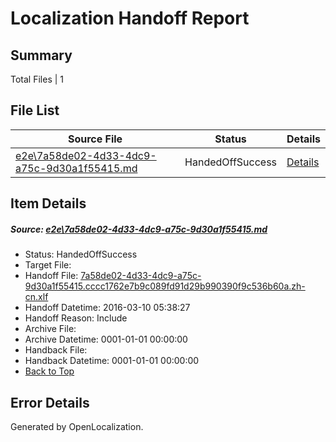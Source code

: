 # <a name='report-top'></a> Localization Handoff Report

## Summary
 Total Files | 1

## File List
 Source File | Status | Details 
 ----------- | ------ | ------- 
 [e2e\7a58de02-4d33-4dc9-a75c-9d30a1f55415.md](https://github.com/OpenLocalizationTest/oltest/blob/7e10355245bd4677a0a06df96f9199fcab569eb7/e2e/7a58de02-4d33-4dc9-a75c-9d30a1f55415.md) | HandedOffSuccess | [Details](#0e77562a66630c7a0899b334c12e9b7b4a56689b2)

## Item Details
##### <a name='0e77562a66630c7a0899b334c12e9b7b4a56689b2'></a> Source: [e2e\7a58de02-4d33-4dc9-a75c-9d30a1f55415.md](https://github.com/OpenLocalizationTest/oltest/blob/7e10355245bd4677a0a06df96f9199fcab569eb7/e2e/7a58de02-4d33-4dc9-a75c-9d30a1f55415.md)
* Status: HandedOffSuccess
* Target File: 
* Handoff File: [7a58de02-4d33-4dc9-a75c-9d30a1f55415.cccc1762e7b9c089fd91d29b990390f9c536b60a.zh-cn.xlf](https://github.com/OpenLocalizationTestOrg/olhandoff/blob/9e3f4c034aaeaa4e4e70c55963596b2410b57101/ol-handoff/OpenLocalizationTestOrg/oltest.zh-cn/xinjiang/ht/7a58de02-4d33-4dc9-a75c-9d30a1f55415.cccc1762e7b9c089fd91d29b990390f9c536b60a.zh-cn.xlf)
* Handoff Datetime: 2016-03-10 05:38:27
* Handoff Reason: Include
* Archive File: 
* Archive Datetime: 0001-01-01 00:00:00
* Handback File: 
* Handback Datetime: 0001-01-01 00:00:00
* [Back to Top](#report-top)


## Error Details

Generated by OpenLocalization.
